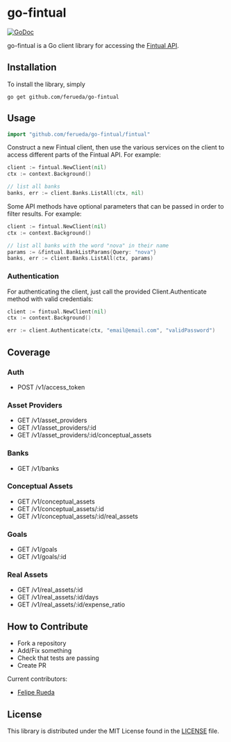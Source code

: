go-fintual
=======

[![GoDoc](https://godoc.org/github.com/ferueda/go-fintual?status.svg)](http://godoc.org/github.com/ferueda/go-fintual)

go-fintual is a Go client library for accessing the [Fintual API](https://fintual.cl/api-docs).

## Installation

To install the library, simply

`go get github.com/ferueda/go-fintual`

## Usage
```go
import "github.com/ferueda/go-fintual/fintual"
```

Construct a new Fintual client, then use the various services on the client to access different parts of the Fintual API. For example:

```go
client := fintual.NewClient(nil)
ctx := context.Background()

// list all banks
banks, err := client.Banks.ListAll(ctx, nil)
```

Some API methods have optional parameters that can be passed in order to filter results. For example:

```go
client := fintual.NewClient(nil)
ctx := context.Background()

// list all banks with the word "nova" in their name
params := &fintual.BankListParams{Query: "nova"}
banks, err := client.Banks.ListAll(ctx, params)
```

### Authentication
For authenticating the client, just call the provided Client.Authenticate method with valid credentials:

```go
client := fintual.NewClient(nil)
ctx := context.Background()

err := client.Authenticate(ctx, "email@email.com", "validPassword")
```
## Coverage

### Auth
* POST /v1/access_token

### Asset Providers
* GET /v1/asset_providers
* GET /v1/asset_providers/:id
* GET /v1/asset_providers/:id/conceptual_assets

### Banks
* GET /v1/banks

### Conceptual Assets
* GET /v1/conceptual_assets
* GET /v1/conceptual_assets/:id
* GET /v1/conceptual_assets/:id/real_assets

### Goals
* GET /v1/goals
* GET /v1/goals/:id

### Real Assets
* GET /v1/real_assets/:id
* GET /v1/real_assets/:id/days
* GET /v1/real_assets/:id/expense_ratio

## How to Contribute

* Fork a repository
* Add/Fix something
* Check that tests are passing
* Create PR

Current contributors:

- [Felipe Rueda](https://github.com/ferueda)

## License ##

This library is distributed under the MIT License found in the [LICENSE](./LICENSE)
file.